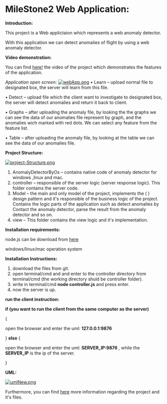 # MileStone2 Web Application:
**Introduction:**

This project is a Web applictaion which represents a web anomaly detector.

With this application we can detect anomalies of flight by using a web anomaly detector.

**Video demonstration:**

You can find [here!](https://www.youtube.com/watch?v=3vlI5JXWyHg) the video of the project which demonstrates the features of the application.

_Application open screen:_
[![webApp.png](https://i.postimg.cc/pLCwKYcQ/webApp.png)](https://postimg.cc/87FXSWSs)
•	Learn – upload normal file to designated box, the server will learn from this file.

•	Detect – upload file which the client want to investigate to designated box, the server will detect anomalies and return it back to client.

•	Graphs – after uploading the anomaly file, by looking the the graphs we can see the data of our anomalies file represent by graph, and the anomalies wich marked with red dots.
We can select any feature from the feature list.

•	Table – after uploading the anomaly file, by looking at the table we can see the data of our anomalies file.

__Project Structure:__

[![project-Structure.png](https://i.postimg.cc/sxZXWbz5/project-Structure.png)](https://postimg.cc/JHMMV6Gh)

1)	AnomalyDetectorByOs –
contains native code of anomaly detector for windows ,linux and mac.
2)	controller – 
responsible of the server logic (server response logic).
This folder contains the server code. 
3)	Model –
the main and only model of the project, implements the ( ) design pattern and it's responsible of the business logic of the project.
Contains the logic parts of the application such as detect anomalies by Contact the anomaly detector, parse the result from the anomaly detector and so on.
4)	view – 
This folder contains the view logic and it's implementation.

__Installation requirements:__

node.js can be download from [here](https://nodejs.org/en/)

windows/linux/mac operation system

__Installation Instructions:__

1) download the files from git.
2) open terminal/cmd and and enter to the controller directory from terminal/cmd (the working directory shuld be controller folder).
3) write in terminal/cmd __node controller.js__ and press enter.
4) now the server is up.

__run the client instruction:__

__if (you want to run the client from the same computer as the server)__ 

 {
 
 open the browser and enter the uml: __127.0.0.1:9876__ 
 
 }
 __else__ {
 
  open the browser and enter the uml: __SERVER_IP:9876__ , while the __SERVER_IP__ is the ip of the server.
  
 }

__UML:__

[![umlNew.png](https://i.postimg.cc/XvnfF9Bb/umlNew.png)](https://postimg.cc/k2hRP6y1)

Furthermore, you can find [here](https://github.com/gavrielSorek/advenceProgrammingMilestone2/tree/main/documentation) more information regarding the project and it's files.
